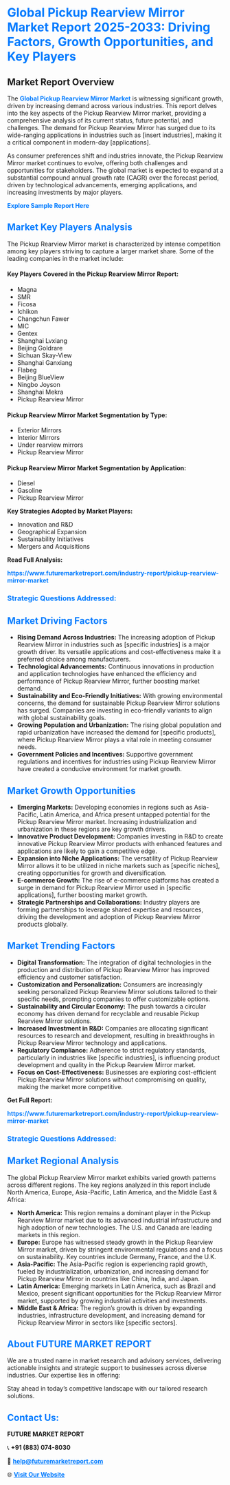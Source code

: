 <h1 style="color: #007BFF;">Global Pickup Rearview Mirror Market Report 2025-2033: Driving Factors, Growth Opportunities, and Key Players</h1>

<section id="overview">
<h2>Market Report Overview</h2>
<p>The <a href="https://www.futuremarketreport.com/industry-report/pickup-rearview-mirror-market" style="color: #007BFF; text-decoration: none;"><strong>Global Pickup Rearview Mirror Market</strong></a> is witnessing significant growth, driven by increasing demand across various industries. This report delves into the key aspects of the Pickup Rearview Mirror market, providing a comprehensive analysis of its current status, future potential, and challenges. The demand for Pickup Rearview Mirror has surged due to its wide-ranging applications in industries such as [insert industries], making it a critical component in modern-day [applications].</p>
<p>As consumer preferences shift and industries innovate, the Pickup Rearview Mirror market continues to evolve, offering both challenges and opportunities for stakeholders. The global market is expected to expand at a substantial compound annual growth rate (CAGR) over the forecast period, driven by technological advancements, emerging applications, and increasing investments by major players.</p>
</section>

<section id="overview">
<p><a href="https://www.futuremarketreport.com/request-sample/reportId=101480" style="color: #007BFF; text-decoration: none;"><strong>Explore Sample Report Here</strong></a></p>
</section>

<section id="key-players">
<h2 style="color: #007BFF;">Market Key Players Analysis</h2>
<p>The Pickup Rearview Mirror market is characterized by intense competition among key players striving to capture a larger market share. Some of the leading companies in the market include:</p>
<h4>Key Players Covered in the Pickup Rearview Mirror Report:</h4>
<ul><li>Magna</li><li>SMR</li><li>Ficosa</li><li>Ichikon</li><li>Changchun Fawer</li><li>MIC</li><li>Gentex</li><li>Shanghai Lvxiang</li><li>Beijing Goldrare</li><li>Sichuan Skay-View</li><li>Shanghai Ganxiang</li><li>Flabeg</li><li>Beijing BlueView</li><li>Ningbo Joyson</li><li>Shanghai Mekra</li><li>Pickup Rearview Mirror</li></ul>
<h4>Pickup Rearview Mirror Market Segmentation by Type:</h4>
<ul><li>Exterior Mirrors</li><li>Interior Mirrors</li><li>Under rearview mirrors</li><li>Pickup Rearview Mirror</li></ul>

<h4>Pickup Rearview Mirror Market Segmentation by Application:</h4>
<ul><li>Diesel</li><li>Gasoline</li><li>Pickup Rearview Mirror</li></ul>
<p><strong>Key Strategies Adopted by Market Players:</strong></p>
<ul>
<li>Innovation and R&D</li>
<li>Geographical Expansion</li>
<li>Sustainability Initiatives</li>
<li>Mergers and Acquisitions</li>
</ul>
</section>

<section>
<p><strong>Read Full Analysis: </strong></p><a href="https://www.futuremarketreport.com/industry-report/pickup-rearview-mirror-market" style="color: #007BFF; text-decoration: none;"><strong>https://www.futuremarketreport.com/industry-report/pickup-rearview-mirror-market</strong></a>
<h3 style="color: #007BFF;">Strategic Questions Addressed:</h3>
</section>

<section id="driving-factors">
<h2 style="color: #007BFF;">Market Driving Factors</h2>
<ul>
<li><strong>Rising Demand Across Industries:</strong> The increasing adoption of Pickup Rearview Mirror in industries such as [specific industries] is a major growth driver. Its versatile applications and cost-effectiveness make it a preferred choice among manufacturers.</li>
<li><strong>Technological Advancements:</strong> Continuous innovations in production and application technologies have enhanced the efficiency and performance of Pickup Rearview Mirror, further boosting market demand.</li>
<li><strong>Sustainability and Eco-Friendly Initiatives:</strong> With growing environmental concerns, the demand for sustainable Pickup Rearview Mirror solutions has surged. Companies are investing in eco-friendly variants to align with global sustainability goals.</li>
<li><strong>Growing Population and Urbanization:</strong> The rising global population and rapid urbanization have increased the demand for [specific products], where Pickup Rearview Mirror plays a vital role in meeting consumer needs.</li>
<li><strong>Government Policies and Incentives:</strong> Supportive government regulations and incentives for industries using Pickup Rearview Mirror have created a conducive environment for market growth.</li>
</ul>
</section>

<section id="growth-opportunities">
<h2 style="color: #007BFF;">Market Growth Opportunities</h2>
<ul>
<li><strong>Emerging Markets:</strong> Developing economies in regions such as Asia-Pacific, Latin America, and Africa present untapped potential for the Pickup Rearview Mirror market. Increasing industrialization and urbanization in these regions are key growth drivers.</li>
<li><strong>Innovative Product Development:</strong> Companies investing in R&D to create innovative Pickup Rearview Mirror products with enhanced features and applications are likely to gain a competitive edge.</li>
<li><strong>Expansion into Niche Applications:</strong> The versatility of Pickup Rearview Mirror allows it to be utilized in niche markets such as [specific niches], creating opportunities for growth and diversification.</li>
<li><strong>E-commerce Growth:</strong> The rise of e-commerce platforms has created a surge in demand for Pickup Rearview Mirror used in [specific applications], further boosting market growth.</li>
<li><strong>Strategic Partnerships and Collaborations:</strong> Industry players are forming partnerships to leverage shared expertise and resources, driving the development and adoption of Pickup Rearview Mirror products globally.</li>
</ul>
</section>

<section id="trending-factors">
<h2 style="color: #007BFF;">Market Trending Factors</h2>
<ul>
<li><strong>Digital Transformation:</strong> The integration of digital technologies in the production and distribution of Pickup Rearview Mirror has improved efficiency and customer satisfaction.</li>
<li><strong>Customization and Personalization:</strong> Consumers are increasingly seeking personalized Pickup Rearview Mirror solutions tailored to their specific needs, prompting companies to offer customizable options.</li>
<li><strong>Sustainability and Circular Economy:</strong> The push towards a circular economy has driven demand for recyclable and reusable Pickup Rearview Mirror solutions.</li>
<li><strong>Increased Investment in R&D:</strong> Companies are allocating significant resources to research and development, resulting in breakthroughs in Pickup Rearview Mirror technology and applications.</li>
<li><strong>Regulatory Compliance:</strong> Adherence to strict regulatory standards, particularly in industries like [specific industries], is influencing product development and quality in the Pickup Rearview Mirror market.</li>
<li><strong>Focus on Cost-Effectiveness:</strong> Businesses are exploring cost-efficient Pickup Rearview Mirror solutions without compromising on quality, making the market more competitive.</li>
</ul>
</section>

<section>
<p><strong>Get Full Report: </strong></p><a href="https://www.futuremarketreport.com/industry-report/pickup-rearview-mirror-market" style="color: #007BFF; text-decoration: none;"><strong>https://www.futuremarketreport.com/industry-report/pickup-rearview-mirror-market</strong></a>
<h3 style="color: #007BFF;">Strategic Questions Addressed:</h3>
</section>


<section id="regional-analysis">
<h2 style="color: #007BFF;">Market Regional Analysis</h2>
<p>The global Pickup Rearview Mirror market exhibits varied growth patterns across different regions. The key regions analyzed in this report include North America, Europe, Asia-Pacific, Latin America, and the Middle East & Africa:</p>
<ul>
<li><strong>North America:</strong> This region remains a dominant player in the Pickup Rearview Mirror market due to its advanced industrial infrastructure and high adoption of new technologies. The U.S. and Canada are leading markets in this region.</li>
<li><strong>Europe:</strong> Europe has witnessed steady growth in the Pickup Rearview Mirror market, driven by stringent environmental regulations and a focus on sustainability. Key countries include Germany, France, and the U.K.</li>
<li><strong>Asia-Pacific:</strong> The Asia-Pacific region is experiencing rapid growth, fueled by industrialization, urbanization, and increasing demand for Pickup Rearview Mirror in countries like China, India, and Japan.</li>
<li><strong>Latin America:</strong> Emerging markets in Latin America, such as Brazil and Mexico, present significant opportunities for the Pickup Rearview Mirror market, supported by growing industrial activities and investments.</li>
<li><strong>Middle East & Africa:</strong> The region’s growth is driven by expanding industries, infrastructure development, and increasing demand for Pickup Rearview Mirror in sectors like [specific sectors].</li>
</ul>
</section>

<footer>
<h2 style="color: #007BFF;">About FUTURE MARKET REPORT</h2>
<p>We are a trusted name in market research and advisory services, delivering actionable insights and strategic support to businesses across diverse industries. Our expertise lies in offering:</p>

<p>Stay ahead in today’s competitive landscape with our tailored research solutions.</p>

<h2 style="color: #007BFF;">Contact Us:</h2>
<p><strong>FUTURE MARKET REPORT</strong></p>
<p>📞 <strong>+91 (883) 074-8030</strong></p>
<p>📧 <strong><a href="mailto:help@futuremarketreport.com" style="color: #007BFF;">help@futuremarketreport.com</a></strong></p>
<p>🌐 <strong><a href="https://www.futuremarketreport.com/" style="color: #007BFF;">Visit Our Website</a></strong></p>
</footer>